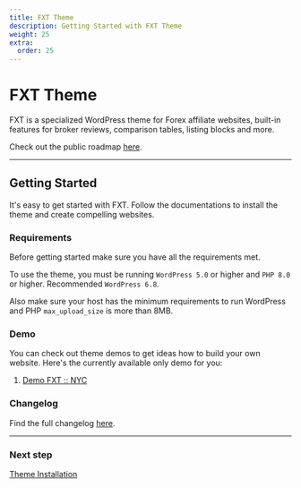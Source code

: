 ```yaml
---
title: FXT Theme
description: Getting Started with FXT Theme
weight: 25
extra:
  order: 25
---
```


# FXT Theme

FXT is a specialized WordPress theme for Forex affiliate websites, built-in features for broker reviews, comparison tables, listing blocks and more.

Check out the public roadmap [here](https://trello.com/b/4XH9YJyB/fxt-roadmap).

---

## Getting Started

It's easy to get started with FXT. Follow the documentations to install the theme and create compelling websites.

### Requirements

Before getting started make sure you have all the requirements met.

To use the theme, you must be running `WordPress 5.0` or higher and `PHP 8.0` or higher.
Recommended `WordPress 6.8`.

Also make sure your host has the minimum requirements to run WordPress and PHP `max_upload_size` is more than 8MB.

### Demo

You can check out theme demos to get ideas how to build your own website.
Here's the currently available only demo for you:

1. [Demo FXT :: NYC](https://fxt.dinomatic.com/nyc)

### Changelog

Find the full changelog [here](https://dinomatic.com/themes/fxt/changelog).

---

### Next step

[Theme Installation](/docs/fxt/installation/)
